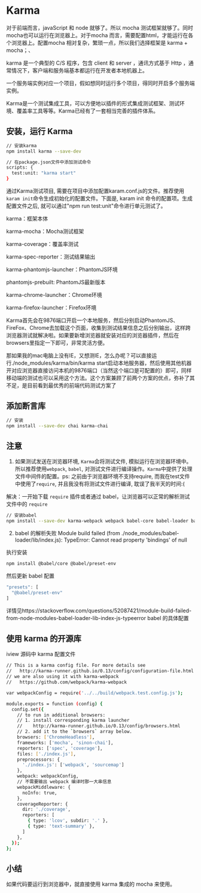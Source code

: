 # Karma

对于前端而言，javaScript 和 node 就够了。所以 mocha 测试框架就够了。同时mocha也可以运行在浏览器上。对于mocha 而言，需要配置html，才能运行在各个浏览器上。配置mocha 相对复杂，繁琐一点，所以我们选择框架是 karma + mocha；、

karma 是一个典型的 C/S 程序，包含 client 和 server ，通讯方式基于 Http ，通常情况下，客户端和服务端基本都运行在开发者本地机器上。

一个服务端实例对应一个项目，假如想同时运行多个项目，得同时开启多个服务端实例。

Karma是一个测试集成工具，可以方便地以插件的形式集成测试框架、测试环境、覆盖率工具等等。Karma已经有了一套相当完善的插件体系。

## 安装，运行 Karma

```bash
// 安装karma
npm install karma --save-dev
```

```bash
// 在package.json文件中添加测试命令
scripts: {
  test:unit: "karma start"
}
```

通过Karma测试项目, 需要在项目中添加配置karam.conf.js的文件。推荐使用`karam init`命令生成初始化的配置文件。下面是, karam init 命令的配置项。生成配置文件之后, 就可以通过"npm run test:unit"命令进行单元测试了。


karma：框架本体

karma-mocha：Mocha测试框架

karma-coverage：覆盖率测试

karma-spec-reporter：测试结果输出

karma-phantomjs-launcher：PhantomJS环境

phantomjs-prebuilt: PhantomJS最新版本

karma-chrome-launcher：Chrome环境

karma-firefox-launcher：Firefox环境

Karma首先会在9876端口开启一个本地服务，然后分别启动PhantomJS、FireFox、Chrome去加载这个页面，收集到测试结果信息之后分别输出，这样跨浏览器测试就解决啦。如果要新增浏览器就安装对应的浏览器插件，然后在browsers里指定一下即可，非常灵活方便。

那如果我的mac电脑上没有IE，又想测IE，怎么办呢？可以直接运行./node_modules/karma/bin/karma start启动本地服务器，然后使用其他机器开对应浏览器直接访问本机的9876端口（当然这个端口是可配置的）即可，同样移动端的测试也可以采用这个方法。这个方案兼顾了前两个方案的优点，弥补了其不足，是目前看到最优秀的前端代码测试方案了

## 添加断言库

```bash
// 安装
npm install --save-dev chai karma-chai 
```

## 注意

1. 如果测试发送在浏览器环境, `Karma`会将测试文件, 模拟运行在浏览器环境中。所以推荐使用`webpack`, `babel`, 对测试文件进行编译操作。`Karma`中提供了处理文件中间件的配置。ps: 之前由于浏览器环境不支持require, 而我在test文件中使用了`require`, 并且我没有将测试文件进行编译, 耽误了我半天的时间:(

解决：一开始下载 `require` 插件或者通过 babel，让浏览器可以正常的解析测试文件中的 `require`

```bash
// 安装babel
npm install --save-dev karma-webpack webpack babel-core babel-loader babel-preset-env @babel/core
```

2. babel 的解析失败
Module build failed (from ./node_modules/babel-loader/lib/index.js): TypeError: Cannot read property 'bindings' of null

执行安装
```bash
npm install @babel/core @babel/preset-env
```
然后更新 babel 配置
```js
"presets": [
  "@babel/preset-env"
]
```
详情见https://stackoverflow.com/questions/52087421/module-build-failed-from-node-modules-babel-loader-lib-index-js-typeerror
babel 的具体配置

## 使用 karma 的开源库

iview 源码中 karma 配置文件

```bash
// This is a karma config file. For more details see
//   http://karma-runner.github.io/0.13/config/configuration-file.html
// we are also using it with karma-webpack
//   https://github.com/webpack/karma-webpack

var webpackConfig = require('../../build/webpack.test.config.js');

module.exports = function (config) {
  config.set({
    // to run in additional browsers:
    // 1. install corresponding karma launcher
    //    http://karma-runner.github.io/0.13/config/browsers.html
    // 2. add it to the `browsers` array below.
    browsers: ['ChromeHeadless'],
    frameworks: ['mocha', 'sinon-chai'],
    reporters: ['spec', 'coverage'],
    files: ['./index.js'],
    preprocessors: {
      './index.js': ['webpack', 'sourcemap']
    },
    webpack: webpackConfig,
    // 不需要输出 webpack 编译时那一大串信息
    webpackMiddleware: {
      noInfo: true,
    },
    coverageReporter: {
      dir: './coverage',
      reporters: [
        { type: 'lcov', subdir: '.' },
        { type: 'text-summary' },
      ]
    },
  });
};

```

## 小结

如果代码要运行到浏览器中，就直接使用 karma 集成的 mocha 来使用。